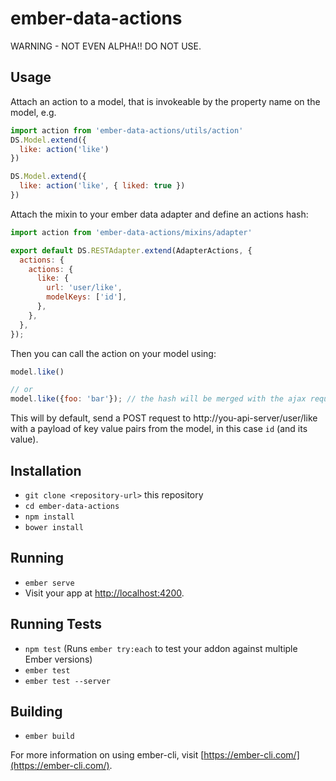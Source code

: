 # ember-data-actions

WARNING - NOT EVEN ALPHA!! DO NOT USE.


## Usage

Attach an action to a model, that is invokeable by the property name on the model, e.g.

```js
import action from 'ember-data-actions/utils/action'
DS.Model.extend({
  like: action('like')
})

DS.Model.extend({
  like: action('like', { liked: true })
})
```

Attach the mixin to your ember data adapter and define an actions hash:

```js
import action from 'ember-data-actions/mixins/adapter'

export default DS.RESTAdapter.extend(AdapterActions, {
  actions: {
    actions: {
      like: {
        url: 'user/like',
        modelKeys: ['id'],
      },
    },
  },
});
```

Then you can call the action on your model using:
```js
model.like()

// or
model.like({foo: 'bar'}); // the hash will be merged with the ajax request body parameters
```

This will by default, send a POST request to http://you-api-server/user/like with a payload 
of key value pairs from the model, in this case `id` (and its value).

## Installation

* `git clone <repository-url>` this repository
* `cd ember-data-actions`
* `npm install`
* `bower install`

## Running

* `ember serve`
* Visit your app at [http://localhost:4200](http://localhost:4200).

## Running Tests

* `npm test` (Runs `ember try:each` to test your addon against multiple Ember versions)
* `ember test`
* `ember test --server`

## Building

* `ember build`

For more information on using ember-cli, visit [https://ember-cli.com/](https://ember-cli.com/).
